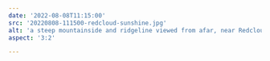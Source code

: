 ```yaml
---
date: '2022-08-08T11:15:00'
src: '20220808-111500-redcloud-sunshine.jpg'
alt: 'a steep mountainside and ridgeline viewed from afar, near Redcloud and Sunshine, Lake City Colorado'
aspect: '3:2'

---
```

